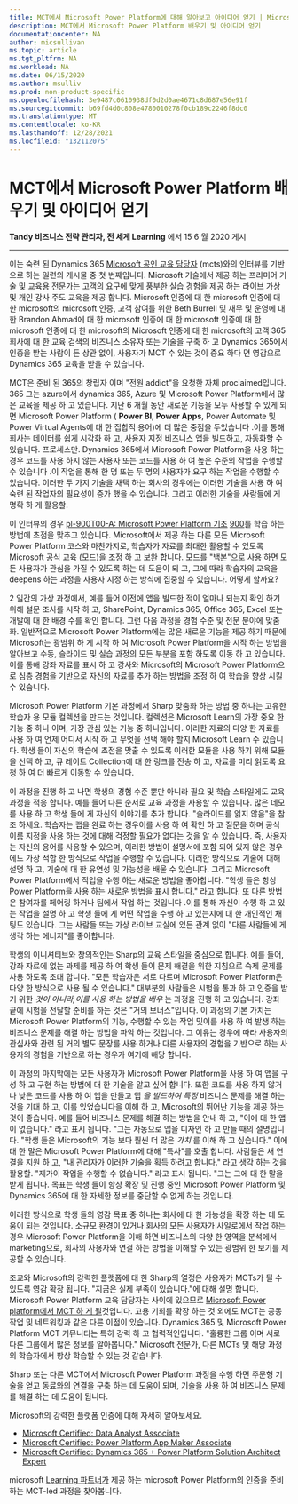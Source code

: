```yaml
---
title: MCT에서 Microsoft Power Platform에 대해 알아보고 아이디어 얻기 | Microsoft Docs
description: MCT에서 Microsoft Power Platform 배우기 및 아이디어 얻기
documentationcenter: NA
author: micsullivan
ms.topic: article
ms.tgt_pltfrm: NA
ms.workload: NA
ms.date: 06/15/2020
ms.author: msulliv
ms.prod: non-product-specific
ms.openlocfilehash: 3e9487c0610938df0d2d0ae4671c8d687e56e91f
ms.sourcegitcommit: b69fd4d0c808e4780010278f0cb189c2246f8dc0
ms.translationtype: MT
ms.contentlocale: ko-KR
ms.lasthandoff: 12/28/2021
ms.locfileid: "132112075"
---
```

# <a name="learn-microsoft-power-platform-from-an-mct-and-get-inspired"></a>MCT에서 Microsoft Power Platform 배우기 및 아이디어 얻기

**Tandy 비즈니스 전략 관리자, 전 세계 Learning** 에서 15 6 월 2020 게시

___

이는 숙련 된 Dynamics 365 [Microsoft 공인 교육 담당자](https://www.microsoft.com/learning/mct-certification.aspx) (mcts)와의 인터뷰를 기반으로 하는 일련의 게시물 중 첫 번째입니다. Microsoft 기술에서 제공 하는 프리미어 기술 및 교육용 전문가는 고객의 요구에 맞게 풍부한 실습 경험을 제공 하는 라이브 가상 및 개인 강사 주도 교육을 제공 합니다. Microsoft 인증에 대 한 microsoft 인증에 대 한 microsoft의 microsoft 인증, 고객 참여를 위한 Beth Burrell 및 재무 및 운영에 대 한 Brandon Ahmad에 대 한 microsoft 인증에 대 한 microsoft 인증에 대 한 microsoft 인증에 대 한 microsoft의 Microsoft 인증에 대 한 microsoft의 고객 365 회사에 대 한 교육 검색의 비즈니스 소유자 또는 기술을 구축 하 고 Dynamics 365에서 인증을 받는 사람이 든 상관 없이, 사용자가 MCT 수 있는 것이 중요 하다 면 영감으로 Dynamics 365 교육을 받을 수 있습니다.

MCT은 준비 된 365의 창립자 이며 "전원 addict"을 요청한 자체 proclaimed입니다. 365 그는 azure에서 dynamics 365, Azure 및 Microsoft Power Platform에서 많은 교육을 제공 하 고 있습니다. 지난 6 개월 동안 새로운 기능을 모두 사용할 수 있게 되 면 Microsoft Power Platform ( **Power BI, Power Apps**, Power Automate 및 Power Virtual Agents에 대 한 집합적 용어)에 더 많은 중점을 두었습니다 .이를 통해 회사는 데이터를 쉽게 시각화 하 고, 사용자 지정 비즈니스 앱을 빌드하고, 자동화할 수 있습니다. 프로세스만. Dynamics 365에서 Microsoft Power Platform을 사용 하는 경우 코드를 사용 하지 않는 사용자 또는 코드를 사용 하 여 높은 수준의 작업을 수행할 수 있습니다 .이 작업을 통해 한 명 또는 두 명의 사용자가 요구 하는 작업을 수행할 수 있습니다. 이러한 두 가지 기술을 채택 하는 회사의 경우에는 이러한 기술을 사용 하 여 숙련 된 작업자의 필요성이 증가 했을 수 있습니다. 그리고 이러한 기술을 사람들에 게 명확 하 게 활용할.

이 인터뷰의 경우 [pl-900T00-A: Microsoft Power Platform 기초](/learn/certifications/courses/pl-900t00?wt.mc_id=mim_msl_blg_Blog_prm_Blog_202061) [900](/learn/certifications/exams/pl-900?wt.mc_id=mim_msl_blg_Blog_prm_Blog_202061)를 학습 하는 방법에 초점을 맞추고 있습니다. Microsoft에서 제공 하는 다른 모든 Microsoft Power Platform 코스와 마찬가지로, 학습자가 자료를 최대한 활용할 수 있도록 Microsoft 공식 교육 (모드)을 조정 하 고 보완 합니다. 모드를 "백본"으로 사용 하면 모든 사용자가 관심을 가질 수 있도록 하는 데 도움이 되 고, 그에 따라 학습자의 교육을 deepens 하는 과정을 사용자 지정 하는 방식에 집중할 수 있습니다. 어떻게 할까요?

2 일간의 가상 과정에서, 예를 들어 이전에 앱을 빌드한 적이 얼마나 되는지 확인 하기 위해 설문 조사를 시작 하 고, SharePoint, Dynamics 365, Office 365, Excel 또는 개발에 대 한 배경 수를 확인 합니다. 그런 다음 과정을 경험 수준 및 전문 분야에 맞춤화. 일반적으로 Microsoft Power Platform에는 많은 새로운 기능을 제공 하기 때문에 Microsoft는 광범위 하 게 시작 하 여 Microsoft Power Platform을 시작 하는 방법을 알아보고 수동, 슬라이드 및 실습 과정의 모든 부분을 포함 하도록 이동 하 고 있습니다. 이를 통해 강좌 자료를 표시 하 고 강사와 Microsoft의 Microsoft Power Platform으로 심층 경험을 기반으로 자신의 자료를 추가 하는 방법을 조정 하 여 학습을 향상 시킬 수 있습니다.

Microsoft Power Platform 기본 과정에서 Sharp 맞춤화 하는 방법 중 하나는 고유한 학습자 용 모듈 컬렉션을 만드는 것입니다. 컬렉션은 Microsoft Learn의 가장 중요 한 기능 중 하나 이며, 가장 관심 있는 기능 중 하나입니다. 이러한 자료의 다양 한 자료를 사용 하 여 언제 어디서 시작 하 고 무엇을 선택 해야 할지 Microsoft Learn 수 있습니다. 학생 들이 자신의 학습에 초점을 맞출 수 있도록 이러한 모듈을 사용 하기 위해 모듈을 선택 하 고, 큐 레이트 Collection에 대 한 링크를 전송 하 고, 자료를 미리 읽도록 요청 하 여 더 빠르게 이동할 수 있습니다.

이 과정을 진행 하 고 나면 학생의 경험 수준 뿐만 아니라 필요 및 학습 스타일에도 교육 과정을 적응 합니다. 예를 들어 다른 순서로 교육 과정을 사용할 수 있습니다. 많은 데모를 사용 하 고 학생 들에 게 자신의 이야기를 추가 합니다. "슬라이드를 읽지 않음"을 참조 하세요. 학습자는 랩을 완료 하는 경우이를 사용 하 여 확인 하 고 질문을 하며 공식 이름 지정을 사용 하는 것에 대해 걱정할 필요가 없다는 것을 알 수 있습니다. 즉, 사용자는 자신의 용어를 사용할 수 있으며, 이러한 방법이 설명서에 포함 되어 있지 않은 경우에도 가장 적합 한 방식으로 작업을 수행할 수 있습니다. 이러한 방식으로 기술에 대해 설명 하 고, 기술에 대 한 유연성 및 가능성을 배울 수 있습니다. 그리고 Microsoft Power Platform에서 작업을 수행 하는 새로운 방법을 좋아합니다. "학생 들은 항상 Power Platform을 사용 하는 새로운 방법을 표시 합니다." 라고 합니다. 또 다른 방법은 참여자를 페어링 하거나 팀에서 작업 하는 것입니다 .이를 통해 자신이 수행 하 고 있는 작업을 설명 하 고 학생 들에 게 어떤 작업을 수행 하 고 있는지에 대 한 개인적인 채팅도 있습니다. 그는 사람들 또는 가상 라이브 교실에 있든 관계 없이 "다른 사람들에 게 생각 하는 에너지"를 좋아합니다.

학생의 이니셔티브와 창의적인는 Sharp의 교육 스타일을 중심으로 합니다. 예를 들어, 강좌 자료에 없는 과제를 제공 하 여 학생 들이 문제 해결을 위한 지침으로 숙제 문제를 사용 하도록 초대 합니다. "모든 학습자은 서로 다르며 Microsoft Power Platform은 다양 한 방식으로 사용 될 수 있습니다." 대부분의 사람들은 시험을 통과 하 고 인증을 받기 위한 *것이 아니라,이를 사용 하는 방법을 배우* 는 과정을 진행 하 고 있습니다. 강좌 끝에 시험을 전달할 준비를 하는 것은 "거의 보너스"입니다. 이 과정의 기본 가치는 Microsoft Power Platform의 기능, 수행할 수 있는 작업 및이를 사용 하 여 발생 하는 비즈니스 문제를 해결 하는 방법을 파악 하는 것입니다. 그 이유는 경우에 따라 사용자의 관심사와 관련 된 거의 별도 문장를 사용 하거나 다른 사용자의 경험을 기반으로 하는 사용자의 경험을 기반으로 하는 경우가 여기에 해당 합니다.

이 과정의 마지막에는 모든 사용자가 Microsoft Power Platform을 사용 하 여 앱을 구성 하 고 구현 하는 방법에 대 한 기술을 알고 싶어 합니다. 또한 코드를 사용 하지 않거나 낮은 코드를 사용 하 여 앱을 만들고 앱 *을 빌드하여 특정* 비즈니스 문제를 해결 하는 것을 기대 하 고, 이룰 있었습니다을 이해 하 고, Microsoft의 뛰어난 기능을 제공 하는 것이 좋습니다. 예를 들어 비즈니스 문제를 해결 하는 방법을 안내 하 고, "이에 대 한 앱이 없습니다." 라고 표시 됩니다. "그는 자동으로 앱을 디자인 하 고 만들 때의 설명입니다. "학생 들은 Microsoft의 기능 보다 훨씬 더 많은 *가치* 를 이해 하 고 싶습니다." 이에 대 한 말은 Microsoft Power Platform에 대해 "특사"를 호출 합니다. 사람들은 새 연결을 지원 하 고, "내 관리자가 이러한 기술을 획득 하려고 합니다." 라고 생각 하는 것을 활용할. "제가이 작업을 수행할 수 없습니다." 라고 표시 됩니다. "그는 그에 대 한 말을 받게 됩니다. 목표는 학생 들이 항상 확장 및 진행 중인 Microsoft Power Platform 및 Dynamics 365에 대 한 자세한 정보를 중단할 수 없게 하는 것입니다.

이러한 방식으로 학생 들의 영감 목표 중 하나는 회사에 대 한 가능성을 확장 하는 데 도움이 되는 것입니다. 소규모 환경이 있거나 회사의 모든 사용자가 사일로에서 작업 하는 경우 Microsoft Power Platform을 이해 하면 비즈니스의 다양 한 영역을 분석에서 marketing으로, 회사의 사용자와 연결 하는 방법을 이해할 수 있는 광범위 한 보기를 제공할 수 있습니다.

조교와 Microsoft의 강력한 플랫폼에 대 한 Sharp의 열정은 사용자가 MCTs가 될 수 있도록 영감 확장 됩니다. "지금은 실제 부족이 있습니다."에 대해 설명 합니다. Microsoft Power Platform 교육 담당자는 사이에 있으므로 [Microsoft Power platform에서 MCT 하 게 될](https://www.getmct.co.uk/)것입니다. 고용 기회를 확장 하는 것 외에도 MCT는 공동 작업 및 네트워킹과 같은 다른 이점이 있습니다. Dynamics 365 및 Microsoft Power Platform MCT 커뮤니티는 특히 강력 하 고 협력적인입니다. "훌륭한 그룹 이며 서로 다른 그룹에서 많은 정보를 알아봅니다."  Microsoft 전문가, 다른 MCTs 및 해당 과정의 학습자에서 항상 학습할 수 있는 것 같습니다.

Sharp 또는 다른 MCT에서 Microsoft Power Platform 과정을 수행 하면 주문형 기술을 얻고 동료와의 연결을 구축 하는 데 도움이 되며, 기술을 사용 하 여 비즈니스 문제를 해결 하는 데 도움이 됩니다.

Microsoft의 강력한 플랫폼 인증에 대해 자세히 알아보세요.

- [Microsoft Certified: Data Analyst Associate](/learn/certifications/data-analyst-associate?wt.mc_id=mim_Blog_blg_BLog_prm_BLog_202061)
- [Microsoft Certified: Power Platform App Maker Associate](/learn/certifications/power-platform-app-maker?wt.mc_id=mim_msl_blg_Blog_prm_Blog_202061)
- [Microsoft Certified: Dynamics 365 + Power Platform Solution Architect Expert](/learn/certifications/power-apps-and-d365-solution-architect-expert?wt.mc_id=mim_msl_blg_Blog_prm_Blog_202061)

microsoft [Learning 파트너가](https://www.microsoft.com/learning/partners.aspx?wt.mc_id=mim_msl_blg_Blog_prm_BLog_202061) 제공 하는 microsoft Power Platform의 인증을 준비 하는 MCT-led 과정을 찾아봅니다.
